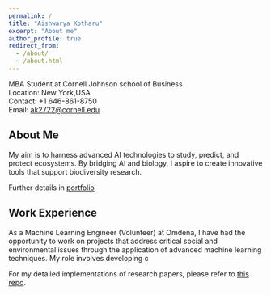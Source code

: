 ```yaml
---
permalink: /
title: "Aishwarya Kotharu"
excerpt: "About me"
author_profile: true
redirect_from: 
  - /about/
  - /about.html
---
```


MBA Student at Cornell Johnson school of Business<br/>
Location: New York,USA<br/>
Contact: +1 646-861-8750<br/>
Email: ak2722@cornell.edu<br/>

About Me
------

My aim is to harness advanced AI technologies to study, predict, and protect ecosystems. By bridging AI and biology, I aspire to create innovative tools that support biodiversity research.


Further details in [portfolio](https://navoditamathur.github.io/portfolio/)

Work Experience 
----

As a Machine Learning Engineer (Volunteer) at Omdena, I have had the opportunity to work on projects that address critical social and environmental issues through the application of advanced machine learning techniques. My role involves developing c

For my detailed implementations of research papers, please refer to [this repo](https://github.com/Navoditamathur/research_papers_implementation).
